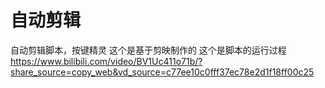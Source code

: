 # 自动剪辑
自动剪辑脚本，按键精灵
这个是基于剪映制作的
这个是脚本的运行过程 https://www.bilibili.com/video/BV1Uc411o71b/?share_source=copy_web&vd_source=c77ee10c0fff37ec78e2d1f18ff00c25
